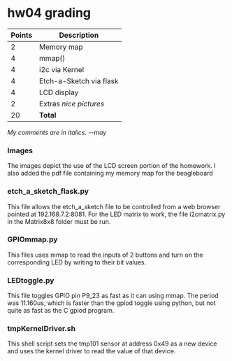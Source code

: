 # hw04 grading

| Points      | Description |
| ----------- | ----------- |
|  2 | Memory map 
|  4 | mmap()
|  4 | i2c via Kernel
|  4 | Etch-a-Sketch via flask
|  4 | LCD display
|  2 | Extras  *nice pictures*
| 20 | **Total**

*My comments are in italics. --may*

### Images
The images depict the use of the LCD screen portion of the homework. I also added the pdf file containing my memory map for the beagleboard

### etch_a_sketch_flask.py
This file allows the etch_a_sketch file to be controlled from a web browser pointed at 192.168.7.2:8081. For the LED matrix to work, the file i2cmatrix.py in the Matrix8x8 folder must be run.


### GPIOmmap.py
This files uses mmap to read the inputs of 2 buttons and turn on the corresponding LED by writing to their bit values.


### LEDtoggle.py
This file toggles GPIO pin P9_23 as fast as it can using mmap. The period was 11.160us, which is faster than the gpiod toggle using python, but not quite as fast as the C gpiod program. 


### tmpKernelDriver.sh
This shell script sets the tmp101 sensor at address 0x49 as a new device and uses the kernel driver to read the value of that device.